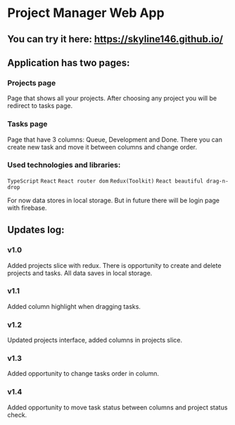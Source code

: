 # Project Manager Web App

## You can try it here: https://skyline146.github.io/

## Application has two pages:

### Projects page

Page that shows all your projects. After choosing any project you will be redirect to tasks page.

### Tasks page

Page that have 3 columns: Queue, Development and Done. There you can create new task and move it between columns and change order.

### Used technologies and libraries:

`TypeScript`
`React`
`React router dom`
`Redux(Toolkit)`
`React beautiful drag-n-drop`

For now data stores in local storage. But in future there will be login page with firebase.

## Updates log:

### v1.0

Added projects slice with redux. There is opportunity to create and delete projects and tasks. All data saves in local storage.

### v1.1

Added column highlight when dragging tasks.

### v1.2

Updated projects interface, added columns in projects slice.

### v1.3

Added opportunity to change tasks order in column.

### v1.4

Added opportunity to move task status between columns and project status check.